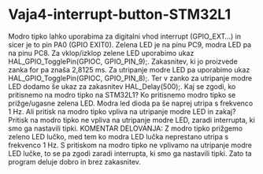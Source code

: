 # Vaja4-interrupt-button-STM32L1
Modro tipko lahko uporabima za digitalni vhod interrupt (GPIO_EXT…) in sicer je to pin PA0 (GPIO EXIT0).
Zelena LED je na pinu PC9, modra LED pa na pinu PC8.
Za vklop/izklop zelene LED uporabimo ukaz HAL_GPIO_TogglePin(GPIOC, GPIO_PIN_9);.
Zakasnitev, ki jo proizvede zanka for pa znaša 2,8125 ms.
Za utripanje modre LED pa uporabimo ukaz HAL_GPIO_TogglePin(GPIOC, GPIO_PIN_8);.
Ter v zanko za utripanje modre LED dodamo še ukaz za zakasnitev HAL_Delay(500);.
Kaj se zgodi, ko pritisnemo na modro tipko na STM32L1? Ko pritisnemo modro tipko se prižge/ugasne zelena LED. Modra led dioda pa še naprej utripa s frekvenco 1 Hz.
Ali pritisk na modro tipko vpliva na utripanje modre LED in zakaj? Pritisk na modro tipko ne vpliva na utripanje modre LED, zaradi interrupta, ki smo ga nastavili tipki. 
KOMENTAR DELOVANJA: Z modro tipko prižgemo zeleno LED lučko, med tem ko modra LED lučka neprestano utripa s frekvenco 1 Hz. S pritiskom na modro tipko ne vplivamo na utripanje modre LED lučke, to se pa zgodi zaradi interrupta, ki smo ga nastavili tipki. Zato ta program deluje dobro in brez zakasnitev.
